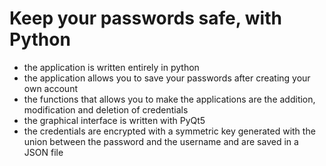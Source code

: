 # Keep your passwords safe, with Python

- the application is written entirely in python
- the application allows you to save your passwords after creating your own account
- the functions that allows you to make the applications are the addition, modification and deletion of credentials
- the graphical interface is written with PyQt5
- the credentials are encrypted with a symmetric key generated with the union between the password and the username and are saved in a JSON file
